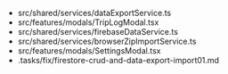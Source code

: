 - src/shared/services/dataExportService.ts
- src/features/modals/TripLogModal.tsx
- src/shared/services/firebaseDataService.ts
- src/shared/services/browserZipImportService.ts
- src/features/modals/SettingsModal.tsx
- .tasks/fix/firestore-crud-and-data-export-import01.md
